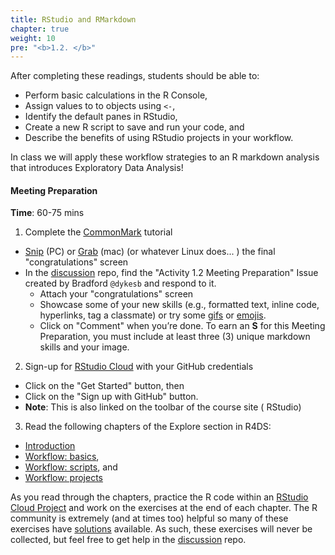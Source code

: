 ```yaml
---
title: RStudio and RMarkdown
chapter: true
weight: 10
pre: "<b>1.2. </b>"
---
```


After completing these readings, students should be able to:

- Perform basic calculations in the R Console,
- Assign values to to objects using `<-`,
- Identify the default panes in RStudio, 
- Create a new R script to save and run your code, and
- Describe the benefits of using RStudio projects in your workflow.

In class we will apply these workflow strategies to an R markdown analysis that introduces Exploratory Data Analysis!

#### Meeting Preparation

**Time**: 60-75 mins

1. Complete the [CommonMark](https://commonmark.org/help/tutorial/) tutorial
  - [Snip](https://support.microsoft.com/en-us/help/4027213/windows-10-open-snipping-tool-and-take-a-screenshot) (PC) or [Grab](https://support.apple.com/guide/grab/welcome/mac) (mac) (or whatever Linux does... ) the final "congratulations" screen
  - In the [discussion](https://github.com/sta518/discussion) repo, find the "Activity 1.2 Meeting Preparation" Issue created by Bradford `@dykesb` and respond to it.  
    - Attach your "congratulations" screen
    - Showcase some of your new skills (e.g., formatted text, inline code, hyperlinks, tag a classmate) or try some [gifs](https://github.com/tiimgreen/github-cheat-sheet#imagesgifs) or [emojis](https://github.com/ikatyang/emoji-cheat-sheet/blob/master/README.md).
    - Click on "Comment" when you’re done.
      To earn an **S** for this Meeting Preparation, you must include at least three (3) unique markdown skills and your image.
2. Sign-up for [RStudio Cloud](https://rstudio.cloud/) with your GitHub credentials
  - Click on the "Get Started" button, then
  - Click on the "Sign up with GitHub" button.
  - **Note**: This is also linked on the toolbar of the course site (<i class='fas angle-right'></i> RStudio)
3. Read the following chapters of the Explore section in R4DS:
  - [Introduction](https://r4ds.had.co.nz/explore-intro.html)
  - [Workflow: basics](https://r4ds.had.co.nz/workflow-basics.html),
  - [Workflow: scripts](https://r4ds.had.co.nz/workflow-scripts.html), and
  - [Workflow: projects](https://r4ds.had.co.nz/workflow-projects.html)

As you read through the chapters, practice the R code within an [RStudio Cloud Project](https://rstudio.cloud/learn/guide#projects) and work on the exercises at the end of each chapter.
The R community is extremely (and at times too) helpful so many of these exercises have [solutions](https://jrnold.github.io/r4ds-exercise-solutions/) available.
As such, these exercises will never be collected, but feel free to get help in the [discussion](https://github.com/sta518/discussion) repo.

<!--
### Goals

- What are repos, issues, and version-control?
- Why do we use READMEs?
- What are organizations, teams, and GitHub pages?

### Pre-class Work

1. Go to [RStudio cloud](https://rstudio.cloud) and sign in with your GitHub credentials (Point to class specific RStudio.cloud sessions)
  - This is also linked on the left-hand toolbar of this site (<i class='fas angle-right'></i> RStudio)
  
-->